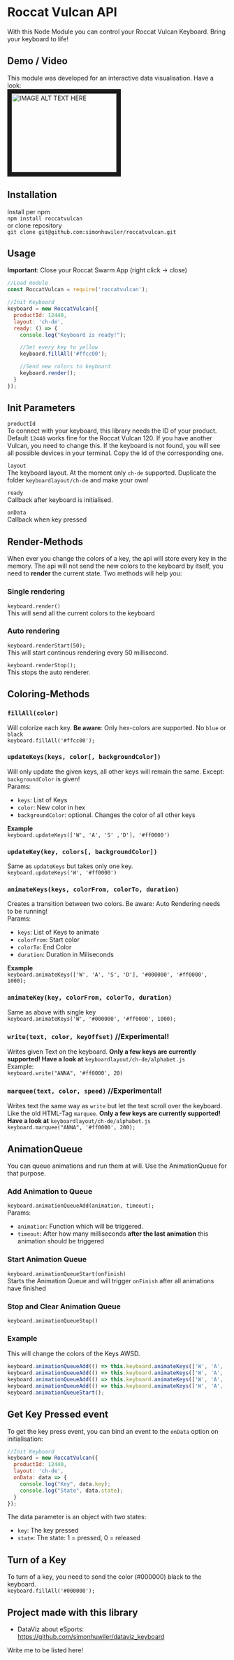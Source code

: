 # Roccat Vulcan API
With this Node Module you can control your Roccat Vulcan Keyboard. Bring your keyboard to life!  

## Demo / Video
This module was developed for an interactive data visualisation. Have a look:  
<a href="http://www.youtube.com/watch?feature=player_embedded&v=fifkWMU1qL0
" target="_blank"><img src="http://img.youtube.com/vi/fifkWMU1qL0/0.jpg" 
alt="IMAGE ALT TEXT HERE" width="240" height="180" border="10" /></a>

## Installation
Install per npm  
`npm install roccatvulcan`  
or clone repository  
`git clone git@github.com:simonhuwiler/roccatvulcan.git`

## Usage
**Important**: Close your Roccat Swarm App (right click -> close)
```javascript
//Load module
const RoccatVulcan = require('roccatvulcan');

//Init Keyboard
keyboard = new RoccatVulcan({
  productId: 12440,
  layout: 'ch-de',
  ready: () => {
    console.log("Keyboard is ready!");

    //Set every key to yellow
    keyboard.fillAll('#ffcc00');

    //Send new colors to keyboard
    keyboard.render();
  }
});
```

## Init Parameters
`productId`  
To connect with your keyboard, this library needs the ID of your product. Default `12440` works fine for the Roccat Vulcan 120. If you have another Vulcan, you need to change this. If the keyboard is not found, you will see all possible devices in your terminal. Copy the Id of the corresponding one.

`layout`  
The keyboard layout. At the moment only `ch-de` supported. Duplicate the folder `keyboardlayout/ch-de` and make your own!

`ready`  
Callback after keyboard is initialised.

`onData`  
Callback when key pressed

## Render-Methods
When ever you change the colors of a key, the api will store every key in the memory. The api will not send the new colors to the keyboard by itself, you need to **render** the current state. Two methods will help you:
### Single rendering
`keyboard.render()`  
This will send all the current colors to the keyboard
### Auto rendering
`keyboard.renderStart(50);`  
This will start continous rendering every 50 millisecond.  
  
`keyboard.renderStop();`  
This stops the auto renderer.

## Coloring-Methods
### `fillAll(color)`
Will colorize each key. **Be aware**: Only hex-colors are supported. No `blue` or `black`  
`keyboard.fillAll('#ffcc00');`

### `updateKeys(keys, color[, backgroundColor])`
Will only update the given keys, all other keys will remain the same. Except: `backgroundColor` is given!  
Params:
* `keys`: List of Keys
* `color`: New color in hex
* `backgroundColor`: optional. Changes the color of all other keys  

**Example**  
`keyboard.updateKeys(['W', 'A', 'S' ,'D'], '#ff0000')`

### `updateKey(key, colors[, backgroundColor])`
Same as `updateKeys` but takes only one key.  
`keyboard.updateKeys('W', '#ff0000')`

### `animateKeys(keys, colorFrom, colorTo, duration)`
Creates a transition between two colors. Be aware: Auto Rendering needs to be running!  
Params:
* `keys`: List of Keys to animate
* `colorFrom`: Start color
* `colorTo`: End Color
* `duration`: Duration in Miliseconds

**Example**  
`keyboard.animateKeys(['W', 'A', 'S', 'D'], '#000000', '#ff0000', 1000);`

### `animateKey(key, colorFrom, colorTo, duration)`
Same as above with single key  
`keyboard.animateKeys('W', '#000000', '#ff0000', 1000);`

### `write(text, color, keyOffset)` //Experimental!
Writes given Text on the keyboard. **Only a few keys are currently supported! Have a look at** `keyboardlayout/ch-de/alphabet.js`  
Example:  
`keyboard.write("ANNA", '#ff0000', 20)`

### `marquee(text, color, speed)` //Experimental!
Writes text the same way as `write` but let the text scroll over the keyboard. Like the old HTML-Tag `marquee`. **Only a few keys are currently supported! Have a look at** `keyboardlayout/ch-de/alphabet.js`  
`keyboard.marquee("ANNA", '#ff0000', 200);`

## AnimationQueue
You can queue animations and run them at will. Use the AnimationQueue for that purpose.  

### Add Animation to Queue
`keyboard.animationQueueAdd(animation, timeout);`  
Params:
* `animation`: Function which will be triggered.
* `timeout`: After how many milliseconds **after the last animation** this animation should be triggered

### Start Animation Queue
`keyboard.animationQueueStart(onFinish)`  
Starts the Animation Queue and will trigger `onFinish` after all animations have finished

### Stop and Clear Animation Queue
`keyboard.animationQueueStop()`  

### Example
This will change the colors of the Keys AWSD.
```javascript
keyboard.animationQueueAdd(() => this.keyboard.animateKeys(['W', 'A', 'S', 'D'], '#000000', '#ffcc00', 2000), 0);
keyboard.animationQueueAdd(() => this.keyboard.animateKeys(['W', 'A', 'S', 'D'], '#ffcc00', '#3224ee', 2000), 2000);
keyboard.animationQueueAdd(() => this.keyboard.animateKeys(['W', 'A', 'S', 'D'], '#3224ee', '#d324ee', 2000), 2000);
keyboard.animationQueueAdd(() => this.keyboard.animateKeys(['W', 'A', 'S', 'D'], '#d324ee', '#55bc18', 2000), 2000);
keyboard.animationQueueStart();
```

## Get Key Pressed event
To get the key press event, you can bind an event to the `onData` option on initialisation:
```javascript
//Init Keyboard
keyboard = new RoccatVulcan({
  productId: 12440,
  layout: 'ch-de',
  onData: data => {
    console.log("Key", data.key);
    console.log("State", data.state);
  }
});
```
The data parameter is an object with two states:
* `key`: The key pressed
* `state`: The state: 1 = pressed, 0 = released


## Turn of a Key
To turn of a key, you need to send the color (#000000) black to the keyboard.  
`keyboard.fillAll('#000000');`

## Project made with this library
* DataViz about eSports: https://github.com/simonhuwiler/dataviz_keyboard

Write me to be listed here!